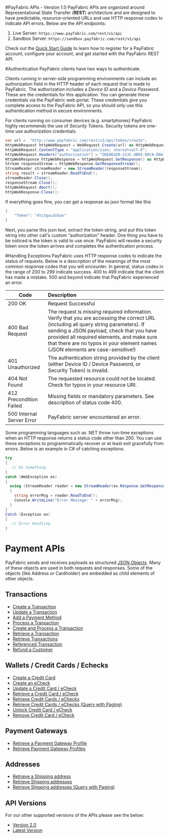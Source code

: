 #PayFabric APIs - Version 1.0
PayFabric APIs are organized around Representational State Transfer (**REST**) architecture and are designed to have predictable, resource-oriented URLs and use HTTP response codes to indicate API errors. Below are the API endpoints:

1. Live Server:    ``https://www.payfabric.com/rest/v1/api``
1. Sandbox Server: ``https://sandbox.payfabric.com/rest/v1/api``

Check out the [Quick Start Guide](https://github.com/PayFabric/Portal/wiki) to learn how to register for a PayFabric account, configure your account, and get started with the PayFabric REST API.

#Authentication
PayFabric clients have two ways to authenticate. 

Clients running in server-side programming environments can include an authorization field in the 
HTTP header of each request that is made to PayFabric. The authorization includes a _Device ID_ and 
a _Device Password_. These are the credentials for this application. You can generate these credentials
via the PayFabric web portal. These credentials give you complete access to the PayFabric API, so you 
should only use this authentication method in secure environments.

For clients running on consumer devices (e.g. smartphones) PayFabric highly recommends the use of 
_Security Tokens_. Security tokens are one-time use authorization credentials.

```c#
var url =  "http://www.payfabric.com/rest/v1/api/token/create";
HttpWebRequest httpWebRequest = WebRequest.Create(url) as HttpWebRequest;
httpWebRequest.ContentType = "application/json; charset=utf-8";
httpWebRequest.Headers["authorization"] = "5DE0B1D9-213C-4B05-80CA-D8A125977E20|6ytesddd*7";
HttpWebResponse httpWebResponse = httpWebRequest.GetResponse() as HttpWebResponse;
Stream responseStream = httpWebResponse.GetResponseStream();
StreamReader streamReader = new StreamReader(responseStream);
string result = streamReader.ReadToEnd();
streamReader.Close();
responseStream.Close();
httpWebRequest.Abort();
httpWebResponse.Close();
```
If everything goes fine, you can get a response as json format like this
```c#
{
    "Token": "4ts3gxu3o5an"
}
```
Next, you parse this json text, extract the token string, and put this token string into other call's custom "authorization" header. One thing you have to be noticed is the token is valid to use once. PayFabric will revoke a security token once the token arrives and completes the authentication process.

#Handling Exceptions
PayFabric uses HTTP response codes to indicate the status of requests. Below is a description of the 
meanings of the most common response codes that you will encounter. In general, status codes in 
the range of 200 to 299 indicate success. 400 to 499 indicate that the client has made a mistake.
500 and beyond indicate that PayFabric experienced an error. 

| Code        | Description | 
| ------------- | :------------- | 
| 200 OK | Request Successful | 
| 400 Bad Request | The request is missing required information. Verify that you are accessing the correct URL (including all query string parameters). If sending a JSON payload, check that you have provided all required elements, and make sure that there are no typos in your element names (JSON elements are case-sensitive!) |
| 401 Unauthorized | The authentication string provided by the client (either Device ID / Device Password, or Security Token) is invalid. |  
| 404 Not Found | The requested resource could not be located. Check for typos in your resource URI. |  
| 412 Precondition Failed | Missing fields or mandatory parameters. See description of status code 400. |  
| 500 Internal Server Error| PayFabric server encountered an error. |

Some programming languages such as .NET throw run-time exceptions when an HTTP response returns a status code other than 200. You can use these exceptions to programmatically recover or at least exit gracefully from errors. Below is an example in C# of catching exceptions.
```c#
try
{
   // Do Something
}
catch (WebException ex)
{
  using (StreamReader reader = new StreamReader(ex.Response.GetResponseStream()))
  {
    string errorMsg = reader.ReadToEnd();
    Console.WriteLine("Error Message: " + errorMsg);
  }
}
Catch (Exception ex)
{
   // Error Handling
}
```

# Payment APIs
PayFabric sends and receives payloads as structured [JSON Objects](Sections/Objects.md). 
Many of these objects are used in both requests and responses. Some of the objects (like Address or Cardholder) are embedded
as child elements of other objects.

## Transactions
* [Create a Transaction](Sections/Transactions.md#create-a-transaction)
* [Update a Transaction](Sections/Transactions.md#update-a-transaction)
* [Add a Payment Method](Sections/Transactions.md#add-a-payment-method)
* [Process a Transaction](Sections/Transactions.md#process-a-transaction)
* [Create and Process a Transaction](Sections/Transactions.md#create-and-process-a-transaciton)
* [Retrieve a Transaction](Sections/Transactions.md#retrieve-a-transaction)
* [Retrieve Transactions](Sections/Transactions.md#retrieve-transactions)
* [Referenced Transaction](Sections/Transactions.md#referenced-transactions-void-capture-ship-or-credit)
* [Refund a Customer](Sections/Transactions.md#refund-a-customer)

## Wallets / Credit Cards / Echecks
* [Create a Credit Card](Sections/Wallets.md#create-a-credit-card)
* [Create an eCheck](Sections/Wallets.md#create-an-echeck)
* [Update a Credit Card / eCheck](Sections/Wallets.md#update-a-credit-card-echeck)
* [Retrieve a Credit Card / eCheck](Sections/Wallets.md#retrieve-a-credit-card-echeck)
* [Retrieve Credit Cards / eChecks](Sections/Wallets.md#retrieve-credit-cards-echecks)
* [Retrieve Credit Cards / eChecks (Query with Paging)](Sections/Wallets.md#retrieve-credit-cards-echecks-query-with-paging)
* [Unlock Credit Card / eCheck](Sections/Wallets.md#unlock-credit-card-echeck)
* [Remove Credit Card / eCheck](Sections/Wallets.md#Remove-credit-card-echeck)

## Payment Gateways
* [Retrieve a Payment Gateway Profile](Sections/PaymentGatewayProfiles.md#retrieve-a-payment-gateway-profile)
* [Retrieve Payment Gateway Profiles](Sections/PaymentGatewayProfiles.md#retrieve-payment-gateway-profiles)

## Addresses
* [Retrieve a Shipping address](Sections/Addresses.md#retrieve-a-shipping-address)
* [Retrieve Shipping addresses](Sections/Addresses.md#retrieve-shipping-addresses)
* [Retrieve Shipping addresses (Query with Paging)](Sections/Addresses.md#retrieve-shipping-addresses-query-with-paging)

API Versions
------------
For our other supported versions of the APIs please see the below:

* [Version 2.0](https://github.com/PayFabric/APIs/tree/v2)
* [Latest Version](https://github.com/PayFabric/APIs)
